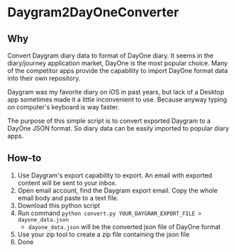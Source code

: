 # Daygram2DayOneConverter
## Why
Convert Daygram diary data to format of DayOne diary.
It seems in the diary/journey application market, DayOne is the most popular choice. Many of the competitor apps provide the capability to import DayOne format data into their own repository. 

Daygram was my favorite diary on iOS in past years, but lack of a Desktop app sometimes made it a little inconvenient to use. Because anyway typing on computer's keyboard is way faster.

The purpose of this simple script is to convert exported Daygram to a DayOne JSON format. So diary data can be easily imported to popular diary apps. 


## How-to
1. Use Daygram's export capability to export. An email with exported content will be sent to your inbox. 
2. Open email account, find the Daygram export email. Copy the whole email body and paste to a text file.
3. Download this python script
4. Run command `python convert.py YOUR_DAYGRAM_EXPORT_FILE > dayone_data.json`
    * `dayone_data.json` will be the converted json file of DayOne format
5. Use your zip tool to create a zip file containing the json file
6. Done
